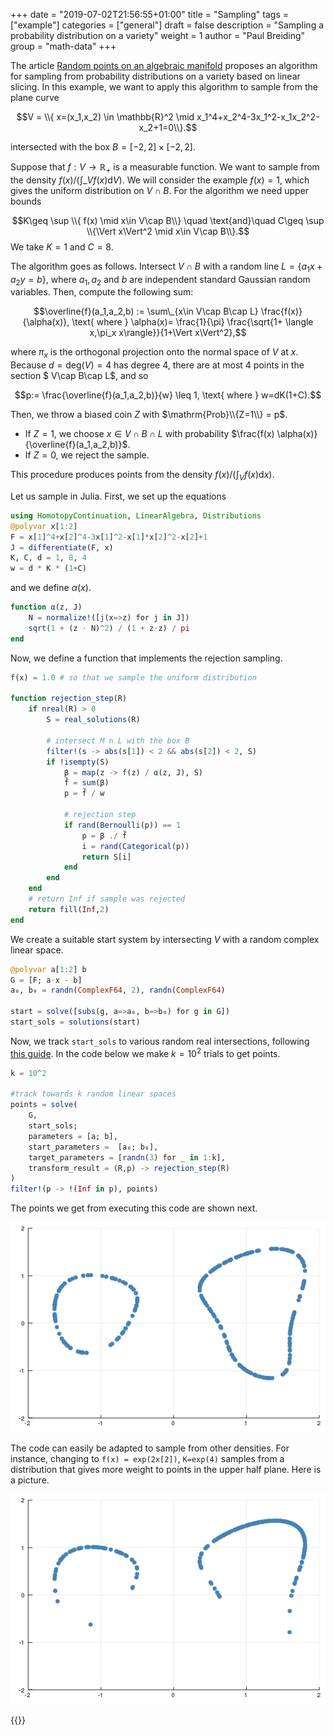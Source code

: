 +++
date = "2019-07-02T21:56:55+01:00"
title = "Sampling"
tags = ["example"]
categories = ["general"]
draft = false
description = "Sampling a probability distribution on a variety"
weight = 1
author = "Paul Breiding"
group = "math-data"
+++

The article [Random points on an algebraic manifold](https://arxiv.org/abs/1810.06271) proposes an algorithm for sampling from probability distributions on a variety based on linear slicing. In this example, we want to apply this algorithm to sample from the plane curve

$$V = \\{ x=(x_1,x_2) \in \mathbb{R}^2 \mid x_1^4+x_2^4-3x_1^2-x_1x_2^2-x_2+1=0\\}.$$

intersected with the box $B = [-2,2]\times [-2,2]$.

Suppose that $f:V\to \mathbb{R}_+$ is a measurable function. We want to sample from the density $f(x)/(\int\_{V} f(x) \mathrm{d}V)$. We will consider the example $f(x)=1$, which gives the uniform distribution on $V\cap B$. For the algorithm we need upper bounds

$$K\geq \sup \\{ f(x) \mid x\in V\cap B\\} \quad \text{and}\quad C\geq \sup \\{\Vert x\Vert^2 \mid x\in V\cap B\\}.$$
We take $K = 1$ and $C = 8$.

The algorithm goes as follows. Intersect $V\cap B$ with a random line $L=\{a_1x+a_2y=b\}$, where $a_1,a_2$ and $b$ are independent standard Gaussian random variables.
Then, compute the following sum:

$$\overline{f}(a_1,a_2,b) := \sum\_{x\in V\cap B\cap L}  \frac{f(x)}{\alpha(x)}, \text{ where } \alpha(x)= \frac{1}{\pi} \frac{\sqrt{1+ \langle x,\pi_x x\rangle}}{1+\Vert x\Vert^2},$$

where $\pi_x$ is the orthogonal projection onto the normal space of $V$ at $x$. Because $d=\mathrm{deg}(V)=4$ has degree $4$, there are at most 4 points in the section $ V\cap B\cap L$, and so

$$p:= \frac{\overline{f}(a_1,a_2,b)}{w} \leq 1, \text{ where } w=dK(1+C).$$

Then, we throw a biased coin $Z$ with $\mathrm{Prob}\\{Z=1\\} = p$.

* If $Z=1$, we choose $x\in V\cap B\cap L$ with probability $\frac{f(x) \alpha(x)}{\overline{f}(a_1,a_2,b)}$.
* If $Z=0$, we reject the sample.

This procedure produces points from the density $f(x)/(\int_V f(x)\mathrm{d}x)$.

Let us sample in Julia. First, we set up the equations

```julia
using HomotopyContinuation, LinearAlgebra, Distributions
@polyvar x[1:2]
F = x[1]^4+x[2]^4-3x[1]^2-x[1]*x[2]^2-x[2]+1
J = differentiate(F, x)
K, C, d = 1, 8, 4
w = d * K * (1+C)
```

and we define $\alpha(x)$.

```julia
function α(z, J)
    N = normalize!([j(x=>z) for j in J])
    sqrt(1 + (z ⋅ N)^2) / (1 + z⋅z) / pi
end
```

Now, we define a function that implements the rejection sampling.

```julia
f(x) = 1.0 # so that we sample the uniform distribution

function rejection_step(R)
    if nreal(R) > 0
        S = real_solutions(R)

        # intersect M ∩ L with the box B
        filter!(s -> abs(s[1]) < 2 && abs(s[2]) < 2, S)
        if !isempty(S)
            β = map(z -> f(z) / α(z, J), S)
            f̄ = sum(β)
            p = f̄ / w

            # rejection step
            if rand(Bernoulli(p)) == 1
                p = β ./ f̄
                i = rand(Categorical(p))
                return S[i]
            end
        end
    end
    # return Inf if sample was rejected
    return fill(Inf,2)
end
```

We create a suitable start system by intersecting $V$ with a random complex linear space.

```julia
@polyvar a[1:2] b
G = [F; a⋅x - b]
a₀, b₀ = randn(ComplexF64, 2), randn(ComplexF64)

start = solve([subs(g, a=>a₀, b=>b₀) for g in G])
start_sols = solutions(start)
```

Now, we track `start_sols` to various random real intersections, following [this guide](/guides/many-systems). In the code below we make $k=10^2$ trials to get points.

```julia
k = 10^2

#track towards k random linear spaces
points = solve(
    G,
    start_sols;
    parameters = [a; b],
    start_parameters =  [a₀; b₀],
    target_parameters = [randn(3) for _ in 1:k],
    transform_result = (R,p) -> rejection_step(R)
)
filter!(p -> !(Inf in p), points)
```

The points we get from executing this code are shown next.

<p style="text-align:center;"><img src="/images/unif.png" width="700px"/></p>

The code can easily be adapted to sample from other densities. For instance, changing to `f(x) = exp(2x[2])`, `K=exp(4)` samples from a distribution that gives more weight to points in the upper half plane. Here is a picture.

<p style="text-align:center;"><img src="/images/exp.png" width="700px"/></p>


{{<bibtex >}}

